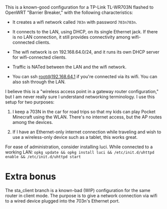 This is a known-good configuration for a TP-Link TL-WR703N flashed to
OpenWRT "Barrier Breaker," with the following characteristics:

* It creates a wifi network called `703n` with password `703n703n`.

* It connects to the LAN, using DHCP, on its single Ethernet jack. If
  there is no LAN connection, it still provides connectivity among
  wifi-connected clients.

* The wifi network is on 192.168.64.0/24, and it runs its own DHCP
  server for wifi-connected clients.

* Traffic is NATed between the LAN and the wifi network.

* You can ssh root@192.168.64.1 if you're connected via its wifi. You
  can also ssh through the LAN.

I believe this is a "wireless access point in a gateway router
configuration," but I am never really sure I understand networking
terminology. I use this setup for two purposes:

1. I keep a 703N in the car for road trips so that my kids can play
Pocket Minecraft using the WLAN. There's no internet access, but the
AP routes among the devices.

1. If I have an Ethernet-only internet connection while traveling and
wish to use a wireless-only device such as a tablet, this works great.

For ease of administration, consider installing luci. While connected
to a working LAN: `opkg update && opkg install luci &&
/etc/init.d/uhttpd enable && /etc/init.d/uhttpd start`

Extra bonus
===

The sta_client branch is a known-bad (WIP) configuration for the same
 router in client mode. The purpose is to give a network connection
 via wifi to a wired device plugged into the 703n's Ethernet port.
